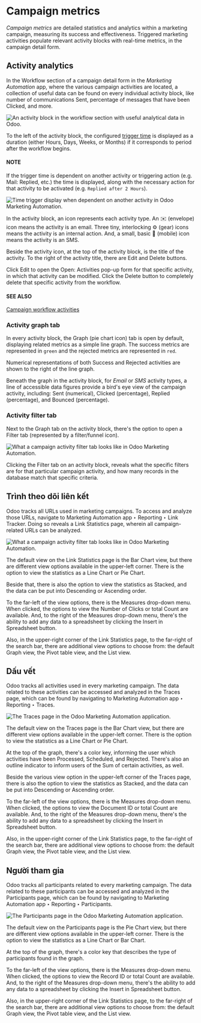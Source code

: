 # Campaign metrics

*Campaign metrics* are detailed statistics and analytics within a marketing campaign, measuring its
success and effectiveness. Triggered marketing activities populate relevant activity blocks with
real-time metrics, in the campaign detail form.

## Activity analytics

In the Workflow section of a campaign detail form in the *Marketing Automation* app,
where the various campaign activities are located, a collection of useful data can be found on every
individual activity block, like number of communications Sent, percentage of messages
that have been Clicked, and more.

![An activity block in the workflow section with useful analytical data in Odoo.](../../../.gitbook/assets/activity-analytics-block-sample.png)

To the left of the activity block, the configured [trigger time](workflow_activities.md) is
displayed as a duration (either Hours, Days, Weeks, or
Months) if it corresponds to period after the workflow begins.

#### NOTE
If the trigger time is dependent on another activity or triggering action (e.g. Mail:
Replied, etc.) the time is displayed, along with the necessary action for that activity to be
activated (e.g. `Replied after 2 Hours`).

![Time trigger display when dependent on another activity in Odoo Marketing Automation.](../../../.gitbook/assets/replied-after-activity-time-trigger.png)

In the activity block, an icon represents each activity type. An ✉️ (envelope) icon
means the activity is an email. Three tiny, interlocking ⚙️ (gear) icons means the
activity is an internal action. And, a small, basic 📱 (mobile) icon means the activity
is an SMS.

Beside the activity icon, at the top of the activity block, is the title of the activity. To the
right of the activity title, there are Edit and Delete buttons.

Click Edit to open the Open: Activities pop-up form for that specific
activity, in which that activity can be modified. Click the Delete button to completely
delete that specific activity from the workflow.

#### SEE ALSO
[Campaign workflow activities](workflow_activities.md)

### Activity graph tab

In every activity block, the Graph (pie chart icon) tab is open by default, displaying
related metrics as a simple line graph. The success metrics are represented in `green` and the
rejected metrics are represented in `red`.

Numerical representations of both Success and Rejected activities are shown
to the right of the line graph.

Beneath the graph in the activity block, for *Email* or *SMS* activity types, a line of accessible
data figures provide a bird's eye view of the campaign activity, including: Sent
(numerical), Clicked (percentage), Replied (percentage), and
Bounced (percentage).

### Activity filter tab

Next to the Graph tab on the activity block, there's the option to open a
Filter tab (represented by a filter/funnel icon).

![What a campaign activity filter tab looks like in Odoo Marketing Automation.](../../../.gitbook/assets/activity-filter-tab.png)

Clicking the Filter tab on an activity block, reveals what the specific filters are for
that particular campaign activity, and how many records in the database match that specific
criteria.

## Trình theo dõi liên kết

Odoo tracks all URLs used in marketing campaigns. To access and analyze those URLs, navigate to
Marketing Automation app ‣ Reporting ‣ Link Tracker. Doing so reveals a
Link Statistics page, wherein all campaign-related URLs can be analyzed.

![What a campaign activity filter tab looks like in Odoo Marketing Automation.](../../../.gitbook/assets/campaign-link-tracker.png)

The default view on the Link Statistics page is the Bar Chart view, but
there are different view options available in the upper-left corner. There is the option to view the
statistics as a Line Chart or Pie Chart.

Beside that, there is also the option to view the statistics as Stacked, and the data
can be put into Descending or Ascending order.

To the far-left of the view options, there is the Measures drop-down menu. When clicked,
the options to view the Number of Clicks or total Count are available. And,
to the right of the Measures drop-down menu, there's the ability to add any data to a
spreadsheet by clicking the Insert in Spreadsheet button.

Also, in the upper-right corner of the Link Statistics page, to the far-right of the
search bar, there are additional view options to choose from: the default Graph view,
the Pivot table view, and the List view.

## Dấu vết

Odoo tracks all activities used in every marketing campaign. The data related to these activities
can be accessed and analyzed in the Traces page, which can be found by navigating to
Marketing Automation app ‣ Reporting ‣ Traces.

![The Traces page in the Odoo Marketing Automation application.](../../../.gitbook/assets/traces-page-marketing-automation.png)

The default view on the Traces page is the Bar Chart view, but there are
different view options available in the upper-left corner. There is the option to view the
statistics as a Line Chart or Pie Chart.

At the top of the graph, there's a color key, informing the user which activities have been
Processed, Scheduled, and Rejected. There's also an outline
indicator to inform users of the Sum of certain activities, as well.

Beside the various view option in the upper-left corner of the Traces page, there is
also the option to view the statistics as Stacked, and the data can be put into
Descending or Ascending order.

To the far-left of the view options, there is the Measures drop-down menu. When clicked,
the options to view the Document ID or total Count are available. And, to
the right of the Measures drop-down menu, there's the ability to add any data to a
spreadsheet by clicking the Insert in Spreadsheet button.

Also, in the upper-right corner of the Link Statistics page, to the far-right of the
search bar, there are additional view options to choose from: the default Graph view,
the Pivot table view, and the List view.

## Người tham gia

Odoo tracks all participants related to every marketing campaign. The data related to these
participants can be accessed and analyzed in the Participants page, which can be found
by navigating to Marketing Automation app ‣ Reporting ‣ Participants.

![The Participants page in the Odoo Marketing Automation application.](../../../.gitbook/assets/participants-page-marketing-automation.png)

The default view on the Participants page is the Pie Chart view, but there
are different view options available in the upper-left corner. There is the option to view the
statistics as a Line Chart or Bar Chart.

At the top of the graph, there's a color key that describes the type of participants found in the
graph.

To the far-left of the view options, there is the Measures drop-down menu. When clicked,
the options to view the Record ID or total Count are available. And, to the
right of the Measures drop-down menu, there's the ability to add any data to a
spreadsheet by clicking the Insert in Spreadsheet button.

Also, in the upper-right corner of the Link Statistics page, to the far-right of the
search bar, there are additional view options to choose from: the default Graph view,
the Pivot table view, and the List view.
